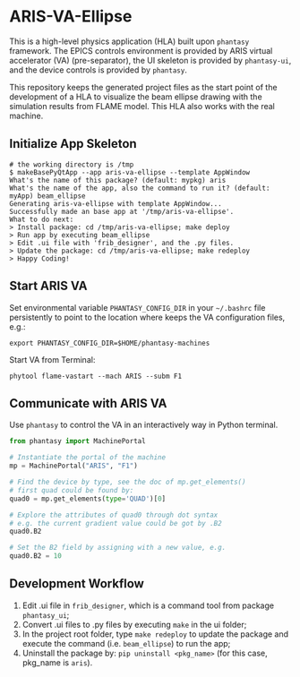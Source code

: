 # ARIS-VA-Ellipse

This is a high-level physics application (HLA) built upon ``phantasy`` framework.
The EPICS controls environment is provided by ARIS virtual accelerator (VA)
(pre-separator), the UI skeleton is provided by ``phantasy-ui``, and
the device controls is provided by ``phantasy``.

This repository keeps the generated project files as the start point of the
development of a HLA to visualize the beam ellipse drawing with the simulation
results from FLAME model. This HLA also works with the real machine.

## Initialize App Skeleton

```shell
# the working directory is /tmp
$ makeBasePyQtApp --app aris-va-ellipse --template AppWindow
What's the name of this package? (default: mypkg) aris
What's the name of the app, also the command to run it? (default: myApp) beam_ellipse
Generating aris-va-ellipse with template AppWindow...
Successfully made an base app at '/tmp/aris-va-ellipse'.
What to do next:
> Install package: cd /tmp/aris-va-ellipse; make deploy
> Run app by executing beam_ellipse
> Edit .ui file with 'frib_designer', and the .py files.
> Update the package: cd /tmp/aris-va-ellipse; make redeploy
> Happy Coding!
```

## Start ARIS VA
Set environmental variable ``PHANTASY_CONFIG_DIR`` in your ``~/.bashrc`` file persistently to point to the location where keeps the VA configuration files, e.g.:
```shell
export PHANTASY_CONFIG_DIR=$HOME/phantasy-machines
```
Start VA from Terminal:
```shell
phytool flame-vastart --mach ARIS --subm F1
```

## Communicate with ARIS VA
Use ``phantasy`` to control the VA in an interactively way in Python terminal.
```python
from phantasy import MachinePortal

# Instantiate the portal of the machine
mp = MachinePortal("ARIS", "F1")

# Find the device by type, see the doc of mp.get_elements()
# first quad could be found by:
quad0 = mp.get_elements(type='QUAD')[0]

# Explore the attributes of quad0 through dot syntax
# e.g. the current gradient value could be got by .B2
quad0.B2

# Set the B2 field by assigning with a new value, e.g.
quad0.B2 = 10
```

## Development Workflow
1. Edit .ui file in ``frib_designer``, which is a command tool from package ``phantasy_ui``;
2. Convert .ui files to .py files by executing `make` in the ui folder;
3. In the project root folder, type `make redeploy` to update the package and execute the command
   (i.e. ``beam_ellipse``) to run the app;
4. Uninstall the package by: ``pip uninstall <pkg_name>`` (for this case, pkg_name is `aris`).

